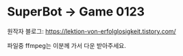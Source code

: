 # SuperBot -> Game 0123

원작자 블로그: https://lektion-von-erfolglosigkeit.tistory.com/

파일중 ffmpeg는 이분께 가서 다운 받아주세요.
